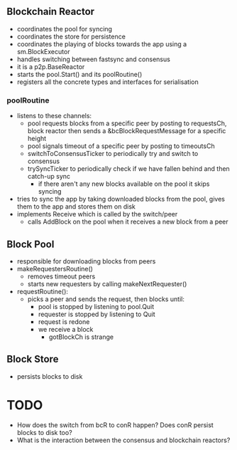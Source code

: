 ## Blockchain Reactor

- coordinates the pool for syncing
- coordinates the store for persistence
- coordinates the playing of blocks towards the app using a sm.BlockExecutor
- handles switching between fastsync and consensus
- it is a p2p.BaseReactor
- starts the pool.Start() and its poolRoutine()
- registers all the concrete types and interfaces for serialisation

### poolRoutine

- listens to these channels:
  - pool requests blocks from a specific peer by posting to requestsCh, block reactor then sends
    a &bcBlockRequestMessage for a specific height
  - pool signals timeout of a specific peer by posting to timeoutsCh
  - switchToConsensusTicker to periodically try and switch to consensus
  - trySyncTicker to periodically check if we have fallen behind and then catch-up sync
    - if there aren't any new blocks available on the pool it skips syncing
- tries to sync the app by taking downloaded blocks from the pool, gives them to the app and stores
  them on disk
- implements Receive which is called by the switch/peer
  - calls AddBlock on the pool when it receives a new block from a peer

## Block Pool

- responsible for downloading blocks from peers
- makeRequestersRoutine()
  - removes timeout peers
  - starts new requesters by calling makeNextRequester()
- requestRoutine():
  - picks a peer and sends the request, then blocks until:
    - pool is stopped by listening to pool.Quit
    - requester is stopped by listening to Quit
    - request is redone
    - we receive a block
      - gotBlockCh is strange

## Block Store

- persists blocks to disk

# TODO

- How does the switch from bcR to conR happen? Does conR persist blocks to disk too?
- What is the interaction between the consensus and blockchain reactors?

